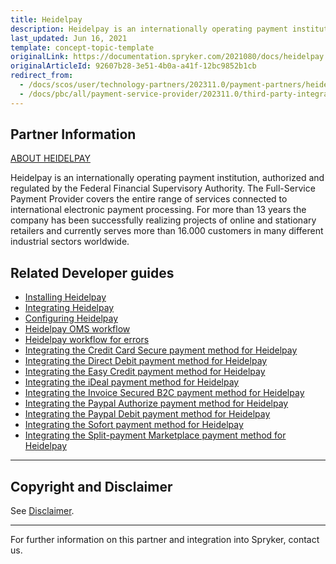 ```yaml
---
title: Heidelpay
description: Heidelpay is an internationally operating payment institution, authorized and regulated by the Federal Financial Supervisory Authority.
last_updated: Jun 16, 2021
template: concept-topic-template
originalLink: https://documentation.spryker.com/2021080/docs/heidelpay
originalArticleId: 92607b28-3e51-4b0a-a41f-12bc9852b1cb
redirect_from:
  - /docs/scos/user/technology-partners/202311.0/payment-partners/heidelpay.html
  - /docs/pbc/all/payment-service-provider/202311.0/third-party-integrations/heidelpay/heidelpay.html
---
```


## Partner Information

[ABOUT HEIDELPAY](https://www.heidelpay.de/)

Heidelpay is an internationally operating payment institution, authorized and regulated by the Federal Financial Supervisory Authority. The Full-Service Payment Provider covers the entire range of services connected to international electronic payment processing. For more than 13 years the company has been successfully realizing projects of online and stationary retailers and currently serves more than 16.000 customers in many different industrial sectors worldwide.

## Related Developer guides

* [Installing Heidelpay](/docs/pbc/all/payment-service-provider/{{page.version}}/base-shop/third-party-integrations/heidelpay/install-heidelpay.html)
* [Integrating Heidelpay](/docs/pbc/all/payment-service-provider/{{page.version}}/base-shop/third-party-integrations/heidelpay/integrate-heidelpay.html)
* [Configuring Heidelpay](/docs/pbc/all/payment-service-provider/{{page.version}}/base-shop/third-party-integrations/heidelpay/configure-heidelpay.html)
* [Heidelpay OMS workflow](/docs/pbc/all/payment-service-provider/{{page.version}}/base-shop/third-party-integrations/heidelpay/heidelpay-oms-workflow.html)
* [Heidelpay workflow for errors](/docs/pbc/all/payment-service-provider/{{page.version}}/base-shop/third-party-integrations/heidelpay/heidelpay-workflow-for-errors.html)
* [Integrating the Credit Card Secure payment method for Heidelpay](/docs/pbc/all/payment-service-provider/{{page.version}}/base-shop/third-party-integrations/heidelpay/integrate-payment-methods-for-heidelpay/integrate-the-credit-card-secure-payment-method-for-heidelpay.html)
* [Integrating the Direct Debit payment method for Heidelpay](/docs/pbc/all/payment-service-provider/{{page.version}}/base-shop/third-party-integrations/heidelpay/integrate-payment-methods-for-heidelpay/integrate-the-direct-debit-payment-method-for-heidelpay.html)
* [Integrating the Easy Credit payment method for Heidelpay](/docs/pbc/all/payment-service-provider/{{page.version}}/base-shop/third-party-integrations/heidelpay/integrate-payment-methods-for-heidelpay/integrate-the-easy-credit-payment-method-for-heidelpay.html)
* [Integrating the iDeal payment method for Heidelpay](/docs/pbc/all/payment-service-provider/{{page.version}}/base-shop/third-party-integrations/heidelpay/integrate-payment-methods-for-heidelpay/integrate-the-ideal-payment-method-for-heidelpay.html)
* [Integrating the Invoice Secured B2C payment method for Heidelpay](/docs/pbc/all/payment-service-provider/{{page.version}}/base-shop/third-party-integrations/heidelpay/integrate-payment-methods-for-heidelpay/integrate-the-invoice-secured-b2c-payment-method-for-heidelpay.html)
* [Integrating the Paypal Authorize payment method for Heidelpay](/docs/pbc/all/payment-service-provider/{{page.version}}/base-shop/third-party-integrations/heidelpay/integrate-payment-methods-for-heidelpay/integrate-the-paypal-authorize-payment-method-for-heidelpay.html)
* [Integrating the Paypal Debit payment method for Heidelpay](/docs/pbc/all/payment-service-provider/{{page.version}}/base-shop/third-party-integrations/heidelpay/integrate-payment-methods-for-heidelpay/integrate-the-paypal-debit-payment-method-for-heidelpay.html)
* [Integrating the Sofort payment method for Heidelpay](/docs/pbc/all/payment-service-provider/{{page.version}}/base-shop/third-party-integrations/heidelpay/integrate-payment-methods-for-heidelpay/integrate-the-sofort-payment-method-for-heidelpay.html)
* [Integrating the Split-payment Marketplace payment method for Heidelpay](/docs/pbc/all/payment-service-provider/{{page.version}}/base-shop/third-party-integrations/heidelpay/integrate-payment-methods-for-heidelpay/integrate-the-split-payment-marketplace-payment-method-for-heidelpay.html)
---

## Copyright and Disclaimer

See [Disclaimer](https://github.com/spryker/spryker-documentation).

---
For further information on this partner and integration into Spryker,  contact us.

<div class="hubspot-form js-hubspot-form" data-portal-id="2770802" data-form-id="163e11fb-e833-4638-86ae-a2ca4b929a41" id="hubspot-1"></div>
